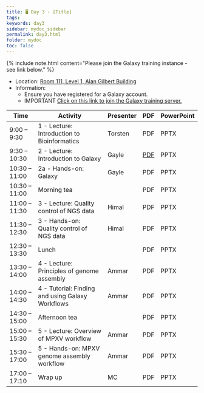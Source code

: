 ```yaml
---
title: 🖥️ Day 3 - [Title]
tags: 
keywords: day3
sidebar: mydoc_sidebar
permalink: day3.html
folder: mydoc
toc: false
---
```


<style>
.result {
background-color: #f0f0f0;
border: 1px solid #dedede;
padding: 10px;
margin-top: 10px;
margin-bottom: 10px;
}
</style>

{% include note.html content="Please join the Galaxy training instance - see link below." %}


- Location: [Room 111, Level 1, Alan Gilbert Building](https://maps.unimelb.edu.au/point?identifier=PAR;104;1;111)
- Information:
  - Ensure you have registered for a Galaxy account.
  - IMPORTANT [Click on this link to join the Galaxy training server.](https://usegalaxy.org.au/join-training/vidrl-cpg-mpxv-2025/) 

| **Time**         | **Activity**                                         | **Presenter**  | **PDF** | **PowerPoint** |
|------------------|-----------------------------------------------------|-----------------|---------|----------------|
| 9:00 – 9:30      | 1 - Lecture: Introduction to Bioinformatics        | Torsten         | PDF     | PPTX           |
| 9:30 – 10:30     | 2 - Lecture: Introduction to Galaxy                | Gayle           | [PDF](https://raw.githubusercontent.com/vidrl/training-mpxv-2025/refs/heads/main/pdf/2_Galaxy_Australia_Introduction_Doherty.compressed.pdf)     | PPTX           |
| 10:30 – 11:00    | 2a - Hands-on: Galaxy                               | Gayle           | PDF     | PPTX           |
| 10:30 – 11:00    | Morning tea                                        |                 | PDF     | PPTX           |
| 11:00 – 11:30    | 3 - Lecture: Quality control of NGS data           | Himal           | PDF     | PPTX           |
| 11:30 – 12:30    | 3 - Hands-on: Quality control of NGS data          | Himal           | PDF     | PPTX           |
| 12:30 – 13:30    | Lunch                                              |                 | PDF     | PPTX           |
| 13:30 – 14:00    | 4 - Lecture: Principles of genome assembly         | Ammar           | PDF     | PPTX           |
| 14:00 – 14:30    | 4 - Tutorial: Finding and using Galaxy Workflows   | Ammar           | PDF     | PPTX           |
| 14:30 – 15:00    | Afternoon tea                                      |                 | PDF     | PPTX           |
| 15:00 – 15:30    | 5 - Lecture: Overview of MPXV workflow             | Ammar           | PDF     | PPTX           |
| 15:30 – 17:00    | 5 - Hands-on: MPXV genome assembly workflow         | Ammar           | PDF     | PPTX           |
| 17:00 – 17:10    | Wrap up                                            | MC              | PDF     | PPTX           |
